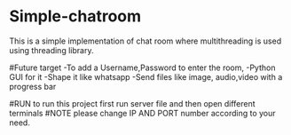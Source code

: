 # Simple-chatroom
This is a simple implementation of chat room where multithreading is used using threading library.

#Future target
-To add a Username,Password to enter the room,
-Python GUI for it
-Shape it like whatsapp
-Send files like image, audio,video with a progress bar

#RUN
to run this project first run server file and then open different terminals
#NOTE
please change IP AND PORT number according to your need.
